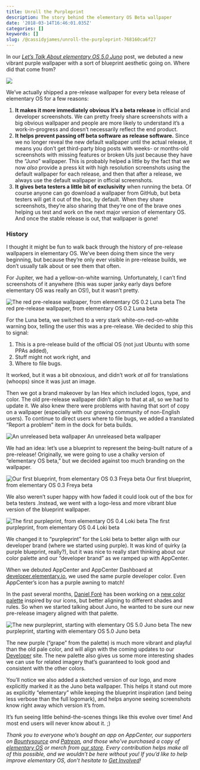 ```yaml
---
title: Unroll the Purpleprint
description: The story behind the elementary OS Beta wallpaper
date: '2018-03-14T16:46:01.035Z'
categories: []
keywords: []
slug: /@cassidyjames/unroll-the-purpleprint-768160ca6f27
---
```


In our [_Let’s Talk About elementary OS 5.0 Juno_](https://medium.com/elementaryos/lets-talk-about-elementary-os-5-0-juno-a3a65b97ee7e) post, we debuted a new vibrant purple wallpaper with a sort of blueprint aesthetic going on. Where did that come from?

![](https://cdn-images-1.medium.com/max/800/1*3LntsuEwEpnRVkNf5xe46A.png)

We’ve actually shipped a pre-release wallpaper for every beta release of elementary OS for a few reasons:

1.  **It makes it more immediately obvious it’s a beta release** in official and developer screenshots. We can pretty freely share screenshots with a big obvious wallpaper and people are more likely to understand it’s a work-in-progress and doesn’t necessarily reflect the end product.
2.  **It helps prevent passing off beta software as release software.** Since we no longer reveal the new default wallpaper until the actual release, it means you don’t get third-party blog posts with weeks- or months-old screenshots with missing features or broken UIs just because they have the “Juno” wallpaper. This is probably helped a little by the fact that we now _also_ provide a press kit with high resolution screenshots using the default wallpaper for each release, and then that after a release, we always use the default wallpaper in official screenshots.
3.  **It gives beta testers a little bit of exclusivity** when running the beta. Of course anyone can go download a wallpaper from GitHub, but beta testers will get it out of the box, by default. When they share screenshots, they’re also sharing that they’re one of the brave ones helping us test and work on the next major version of elementary OS. And once the stable release is out, that wallpaper is gone!

### History

I thought it might be fun to walk back through the history of pre-release wallpapers in elementary OS. We’ve been doing them since the very beginning, but because they’re only ever visible in pre-release builds, we don’t usually talk about or see them that often.

For Jupiter, we had a yellow-on-white warning. Unfortunately, I can’t find screenshots of it anywhere (this was super janky early days before elementary OS was really an OS!), but it wasn’t pretty.

![The red pre-release wallpaper, from elementary OS 0.2 Luna beta](https://cdn-images-1.medium.com/max/800/1*ZvMp8D_0XqHfLT7fMsPxUg.png)
The red pre-release wallpaper, from elementary OS 0.2 Luna beta

For the Luna beta, we switched to a very stark white-on-red-on-white warning box, telling the user this was a pre-release. We decided to ship this to signal:

1.  This is a pre-release build of the official OS (not just Ubuntu with some PPAs added),
2.  Stuff might not work right, and
3.  Where to file bugs.

It worked, but it was a bit obnoxious, and didn’t work _at all_ for translations (whoops) since it was just an image.

Then we got a brand makeover by Ian Hex which included logos, type, and color. The old pre-release wallpaper didn’t align to that at all, so we had to update it. We also knew there were problems with having that sort of copy on a wallpaper (especially with our growing community of non-English users). To continue to direct users where to file bugs, we added a translated “Report a problem” item in the dock for beta builds.

![An unreleased beta wallpaper](https://cdn-images-1.medium.com/max/800/1*F8zxuf2RtnfuSEVOoWSJZw.png)
An unreleased beta wallpaper

We had an idea: let’s use a blueprint to represent the being-built nature of a pre-release! Originally, we were going to use a chalky version of “elementary OS beta,” but we decided against too much branding on the wallpaper.

![Our first blueprint, from elementary OS 0.3 Freya beta](https://cdn-images-1.medium.com/max/800/1*XJKdLzmrWwpsK8oa0KjfEA.jpeg)
Our first blueprint, from elementary OS 0.3 Freya beta

We also weren’t super happy with how faded it could look out of the box for beta testers .Instead, we went with a logo-less and more vibrant blue version of the blueprint wallpaper.

![The first purpleprint, from elementary OS 0.4 Loki beta](https://cdn-images-1.medium.com/max/800/1*rHscHtdmTQrqYARJGgkxbA.png)
The first purpleprint, from elementary OS 0.4 Loki beta

We changed it to “purpleprint” for the Loki beta to better align with our developer brand (where we started using purple). It was kind of quirky (a purple blueprint, really?), but it was nice to really start thinking about our color palette and our “developer brand” as we ramped up with AppCenter.

When we debuted AppCenter and AppCenter Dashboard at [developer.elementary.io](https://developer.elementary.io/), we used the same purple developer color. Even AppCenter’s icon has a purple awning to match!

In the past several months, [Daniel Foré](https://medium.com/u/4f27c8e412b0) has been working on a [new color palette](https://elementary.io/brand#color) inspired by our icons, but better aligning to different shades and rules. So when we started talking about Juno, he wanted to be sure our new pre-release imagery aligned with that palette.

![The new purpleprint, starting with elementary OS 5.0 Juno beta](https://cdn-images-1.medium.com/max/800/1*3LntsuEwEpnRVkNf5xe46A.png)
The new purpleprint, starting with elementary OS 5.0 Juno beta

The new purple (“grape” from the palette) is much more vibrant and playful than the old pale color, and will align with the coming updates to our [Developer](https://developer.elementary.io/) site. The new palette also gives us some more interesting shades we can use for related imagery that’s guaranteed to look good and consistent with the other colors.

You’ll notice we also added a sketched version of our logo, and more explicitly marked it as the Juno beta wallpaper. This helps it stand out more as explicitly “elementary” while keeping the blueprint inspiration (and being less verbose than the full logomark), and helps anyone seeing screenshots know right away which version it’s from.

It’s fun seeing little behind-the-scenes things like this evolve over time! And most end users will never know about it. ;)

_Thank you to everyone who’s bought an app on AppCenter, our supporters on_ [_Bountysource_](https://salt.bountysource.com/teams/elementary) _and_ [_Patreon_](https://www.patreon.com/elementary)_, and those who’ve purchased a copy of_ [_elementary OS_](https://elementary.io/) _or merch from_ [_our store_](https://elementary.io/store/)_. Every contribution helps make all of this possible, and we wouldn’t be here without you! If you’d like to help improve elementary OS, don’t hesitate to_ [_Get Involved_](https://elementary.io/get-involved)_!_